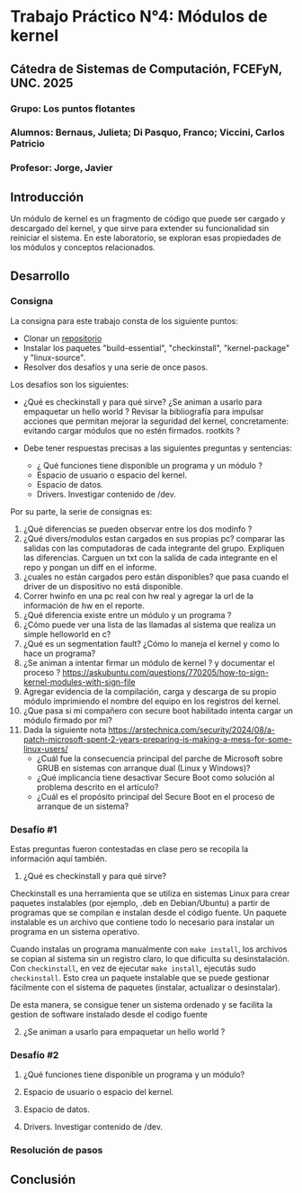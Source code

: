 # Trabajo Práctico N°4: Módulos de kernel

## Cátedra de Sistemas de Computación, FCEFyN, UNC. 2025

### Grupo: Los puntos flotantes

### Alumnos: Bernaus, Julieta; Di Pasquo, Franco; Viccini, Carlos Patricio

### Profesor: Jorge, Javier

## Introducción

Un módulo de kernel es un fragmento de código que puede ser cargado y descargado del kernel, y que sirve para extender su funcionalidad sin reiniciar el sistema. En este laboratorio, se exploran esas propiedades de los módulos y conceptos relacionados.

## Desarrollo


### Consigna

La consigna para este trabajo consta de los siguiente puntos:

- Clonar un [repositorio](https://gitlab.com/sistemas-de-computacion-unc/kenel-modules.git) 
- Instalar los paquetes "build-essential", "checkinstall", "kernel-package" y "linux-source".
- Resolver dos desafíos y una serie de once pasos.

Los desafíos son los siguientes:

- ¿Qué es checkinstall y para qué sirve? ¿Se animan a usarlo para empaquetar un hello world ? Revisar la bibliografía para impulsar acciones que permitan mejorar la seguridad del kernel, concretamente: evitando cargar módulos que no estén firmados. rootkits ? 

- Debe tener respuestas precisas a las siguientes preguntas y sentencias:
    - ¿ Qué funciones tiene disponible un programa y un módulo ?
    - Espacio de usuario o espacio del kernel.
    - Espacio de datos.
    - Drivers. Investigar contenido de /dev.

Por su parte, la serie de consignas es:
1. ¿Qué diferencias se pueden observar entre los dos modinfo ? 
2. ¿Qué divers/modulos estan cargados en sus propias pc? comparar las salidas con las computadoras de cada integrante del grupo. Expliquen las diferencias. Carguen un txt con la salida de cada integrante en el repo y pongan un diff en el informe.
3. ¿cuales no están cargados pero están disponibles? que pasa cuando el driver de un dispositivo no está disponible. 
4. Correr hwinfo en una pc real con hw real y agregar la url de la información de hw en el reporte. 
5. ¿Qué diferencia existe entre un módulo y un programa  ? 
6. ¿Cómo puede ver una lista de las llamadas al sistema que realiza un simple helloworld en c?
7. ¿Qué es un segmentation fault? ¿Cómo lo maneja el kernel y como lo hace un programa?
8. ¿Se animan a intentar firmar un módulo de kernel ? y documentar el proceso ?  https://askubuntu.com/questions/770205/how-to-sign-kernel-modules-with-sign-file
9. Agregar evidencia de la compilación, carga y descarga de su propio módulo imprimiendo el nombre del equipo en los registros del kernel. 
10. ¿Que pasa si mi compañero con secure boot habilitado intenta cargar un módulo firmado por mi? 
11. Dada la siguiente nota https://arstechnica.com/security/2024/08/a-patch-microsoft-spent-2-years-preparing-is-making-a-mess-for-some-linux-users/ 
    - ¿Cuál fue la consecuencia principal del parche de Microsoft sobre GRUB en sistemas con arranque dual (Linux y Windows)?
    - ¿Qué implicancia tiene desactivar Secure Boot como solución al problema descrito en el artículo?
    - ¿Cuál es el propósito principal del Secure Boot en el proceso de arranque de un sistema?

### Desafío #1

Estas preguntas fueron contestadas en clase pero se recopila la información aquí también.

1. ¿Qué es checkinstall y para qué sirve?

Checkinstall es una herramienta que se utiliza en sistemas Linux para crear paquetes instalables (por ejemplo, .deb en Debian/Ubuntu) a partir de programas que se compilan e instalan desde el código fuente. Un paquete instalable es un archivo que contiene todo lo necesario para instalar un programa en un sistema operativo.

Cuando instalas un programa manualmente con `make install`, los archivos se copian al sistema sin un registro claro, lo que dificulta su desinstalación.
Con `checkinstall`, en vez de ejecutar `make install`, ejecutás sudo `checkinstall`. Esto crea un paquete instalable que se puede gestionar fácilmente con el sistema de paquetes (instalar, actualizar o desinstalar).

De esta manera, se consigue tener un sistema ordenado y se facilita la gestion de software instalado desde el codigo fuente

2. ¿Se animan a usarlo para empaquetar un hello world ? 
<!-- Revisar la bibliografía para impulsar acciones que permitan mejorar la seguridad del kernel, concretamente: evitando cargar módulos que no estén firmados. rootkits ?  -->

### Desafío #2

1. ¿Qué funciones tiene disponible un programa y un módulo?

2. Espacio de usuario o espacio del kernel.

3. Espacio de datos.

4. Drivers. Investigar contenido de /dev.

### Resolución de pasos


## Conclusión


